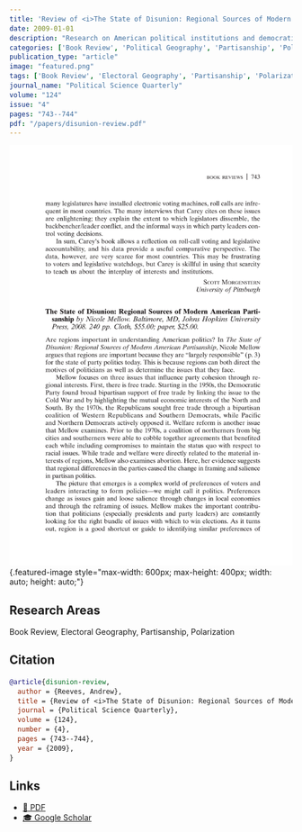 ```yaml
---
title: 'Review of <i>The State of Disunion: Regional Sources of Modern American Partisanship</i> by Nicole Mellow'
date: 2009-01-01
description: "Research on American political institutions and democratic governance."
categories: ['Book Review', 'Political Geography', 'Partisanship', 'Polarization']
publication_type: "article"
image: "featured.png"
tags: ['Book Review', 'Electoral Geography', 'Partisanship', 'Polarization']
journal_name: "Political Science Quarterly"
volume: "124"
issue: "4"
pages: "743--744"
pdf: "/papers/disunion-review.pdf"
---
```


![](featured.png){.featured-image style="max-width: 600px; max-height: 400px; width: auto; height: auto;"}

## Research Areas

Book Review, Electoral Geography, Partisanship, Polarization

## Citation

```bibtex
@article{disunion-review,
  author = {Reeves, Andrew},
  title = {Review of <i>The State of Disunion: Regional Sources of Modern American Partisanship</i> by Nicole Mellow},
  journal = {Political Science Quarterly},
  volume = {124},
  number = {4},
  pages = {743--744},
  year = {2009},
}
```

## Links

- [📄 PDF](/papers/disunion-review.pdf)
- [🎓 Google Scholar](https://scholar.google.com/scholar?q=Review%20of%20%3Ci%3EThe%20State%20of%20Disunion%3A%20Regional%20Sources%20of%20Modern%20American%20Partisanship%3C/i%3E%20by%20Nicole%20Mellow)
